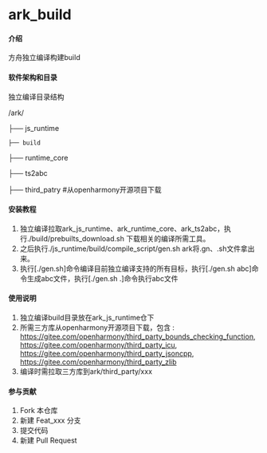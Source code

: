 # ark_build

#### 介绍
方舟独立编译构建build

#### 软件架构和目录
独立编译目录结构

/ark/ 

├── js_runtime 

    ├── build     
           
├── runtime_core   
          
├── ts2abc         

├── third_patry         #从openharmony开源项目下载


#### 安装教程

1.  独立编译拉取ark_js_runtime、ark_runtime_core、ark_ts2abc，执行./build/prebuilts_download.sh 下载相关的编译所需工具。
2.  之后执行./js_runtime/build/compile_script/gen.sh ark将.gn、.sh文件拿出来。
3.  执行[./gen.sh]命令编译目前独立编译支持的所有目标，执行[./gen.sh abc]命令生成abc文件，执行[./gen.sh .]命令执行abc文件

#### 使用说明

1.  独立编译build目录放在ark_js_runtime仓下
2.  所需三方库从openharmony开源项目下载，包含 :
        https://gitee.com/openharmony/third_party_bounds_checking_function,
        https://gitee.com/openharmony/third_party_icu,
        https://gitee.com/openharmony/third_party_jsoncpp,
        https://gitee.com/openharmony/third_party_zlib
3.  编译时需拉取三方库到ark/third_party/xxx

#### 参与贡献

1.  Fork 本仓库
2.  新建 Feat_xxx 分支
3.  提交代码
4.  新建 Pull Request
